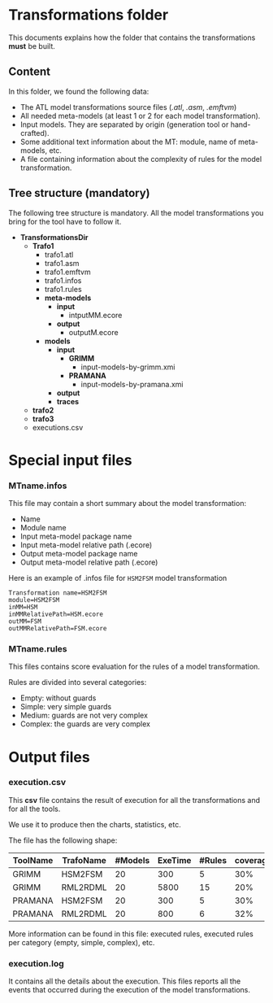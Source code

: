 # Transformations folder

This documents explains how the folder that contains the transformations **must** be built.

## Content

In this folder, we found the following data:

- The ATL model transformations source files (*.atl*, *.asm*, *.emftvm*)
- All needed meta-models (at least 1 or 2 for each model transformation).
- Input models. They are separated by origin (generation tool or hand-crafted).
- Some additional text information about the MT: module, name of meta-models, etc.
- A file containing information about the complexity of rules for the model transformation.

## Tree structure (mandatory)

The following tree structure is mandatory. All the model transformations you bring for the tool have to follow it.

- **TransformationsDir**
	- **Trafo1**
		- trafo1.atl
		- trafo1.asm
		- trafo1.emftvm
		- trafo1.infos
		- trafo1.rules
		- **meta-models**
			- **input**
				- intputMM.ecore
			- **output**
				- outputM.ecore
		- **models**
			- **input**
				- **GRIMM**
					- input-models-by-grimm.xmi
				- **PRAMANA**
					- input-models-by-pramana.xmi	
			- **output**
			- **traces**
	- **trafo2**
	- **trafo3**					
	- executions.csv

# Special input files

### MTname.infos

This file may contain a short summary about the model transformation:

- Name
- Module name
- Input meta-model package name
- Input meta-model relative path (.ecore)
- Output meta-model package name
- Output meta-model relative path (.ecore)

Here is an example of .infos file for  `HSM2FSM` model transformation

```
Transformation name=HSM2FSM
module=HSM2FSM
inMM=HSM
inMMRelativePath=HSM.ecore
outMM=FSM
outMMRelativePath=FSM.ecore
```

### MTname.rules

This files contains score evaluation for the rules of a model transformation.

Rules are divided into several categories:

- Empty: without guards
- Simple: very simple guards
- Medium: guards are not very complex 
- Complex: the guards are very complex


# Output files

### execution.csv

This **csv** file contains the result of execution for all the transformations and for all the tools.

We use it to produce then the charts, statistics, etc.

The file has the following shape:


| ToolName | TrafoName | #Models | ExeTime | #Rules | coverage |
|----------|-----------|---------|---------|--------|----------|
| GRIMM    | HSM2FSM   | 20      | 300     | 5      | 30%      |
| GRIMM    | RML2RDML  | 20      | 5800    | 15     | 20%      |
| PRAMANA  | HSM2FSM   | 20      | 300     | 5      | 30%      |
| PRAMANA  | RML2RDML  | 20      | 800     | 6      | 32%      |

More information can be found in this file: executed rules, executed rules per category (empty, simple, complex), etc. 

### execution.log

It contains all the details about the execution. This files reports all the events that occurred during the execution of the model transformations.